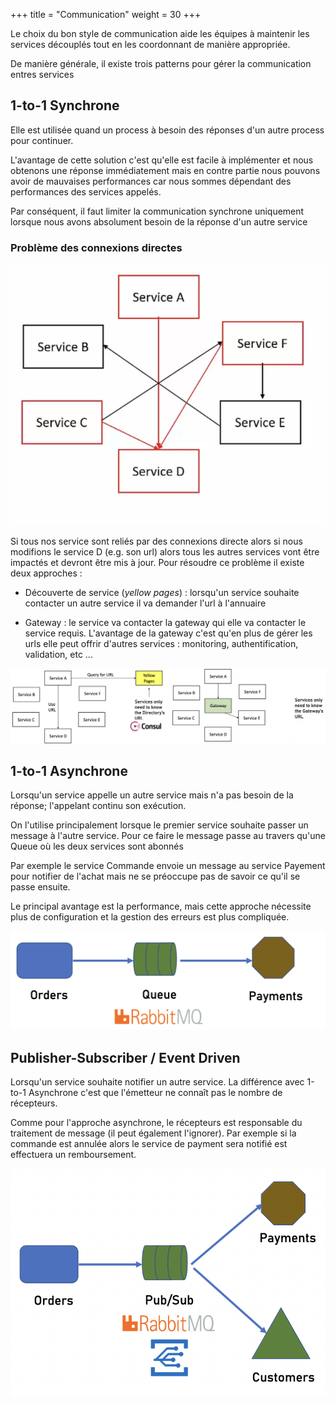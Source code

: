 +++
title = "Communication"
weight = 30
+++

Le choix du bon style de communication aide les équipes à maintenir les services découplés tout en les coordonnant de manière appropriée.

De manière générale, il existe trois patterns pour gérer la communication entres services

## 1-to-1 Synchrone

Elle est utilisée quand un process à besoin des réponses d'un autre process pour continuer.

L'avantage de cette solution c'est qu'elle est facile à implémenter et nous obtenons une réponse immédiatement mais en contre partie nous pouvons avoir de mauvaises performances car nous sommes dépendant des performances des services appelés.

Par conséquent, il faut limiter la communication synchrone uniquement lorsque nous avons absolument besoin de la réponse d'un autre service

### Problème des connexions directes

![probleme connexion](images/connexions.png?width=20pc)

Si tous nos service sont reliés par des connexions directe alors si nous modifions le service D (e.g. son url) alors tous les autres services vont être impactés et devront être mis à jour. Pour résoudre ce problème il existe deux approches :

- Découverte de service (_yellow pages_) : lorsqu'un service souhaite contacter un autre service il va demander l'url à l'annuaire

- Gateway : le service va contacter la gateway qui elle va contacter le service requis. L'avantage de la gateway c'est qu'en plus de gérer les urls elle peut offrir d'autres services : monitoring, authentification, validation, etc ...

![service discovery](images/service_discovery.png)

## 1-to-1 Asynchrone

Lorsqu'un service appelle un autre service mais n'a pas besoin de la réponse; l'appelant continu son exécution.

On l'utilise principalement lorsque le premier service souhaite passer un message à l'autre service. Pour ce faire le message passe au travers qu'une Queue où les deux services sont abonnés

Par exemple le service Commande envoie un message au service Payement pour notifier de l'achat mais ne se préoccupe pas de savoir ce qu'il se passe ensuite.

Le principal avantage est la performance, mais cette approche nécessite plus de configuration et la gestion des erreurs est plus compliquée.

![communication asynchrone](images/async.png?width=30pc)

## Publisher-Subscriber / Event Driven

Lorsqu'un service souhaite notifier un autre service. La différence avec 1-to-1 Asynchrone c'est que l'émetteur ne connaît pas le nombre de récepteurs.

Comme pour l'approche asynchrone, le récepteurs est responsable du traitement de message (il peut également l'ignorer). Par exemple si la commande est annulée alors le service de payment sera notifié est effectuera un remboursement.

![publisher subscriber](images/pubsub.png?width=30pc)
